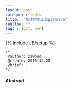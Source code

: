 ```yaml
---
layout: post
category : tools
title:	"版本控制工具git及svn"
tagline: ""
tags : [git, svn]
---
```

{% include JB/setup %}

	/*
	 @author: zswood
	 @create: 2016.12.28
	 @brief: .
	*/
  

#### *Abstract*